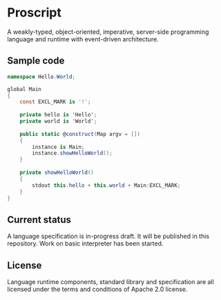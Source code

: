 # Proscript
A weakly-typed, object-oriented, imperative, server-side programming language and runtime with event-driven architecture.

## Sample code

```csharp
namespace Hello.World;

global Main
{
    const EXCL_MARK is '!';
    
    private hello is 'Hello';
    private world is 'World';
    
    public static @construct(Map argv = [])
    {
        instance is Main;
        instance.showHelloWorld();
    }
    
    private showHelloWorld()
    {
        stdout this.hello + this.world + Main:EXCL_MARK;
    }
}
```

## Current status
A language specification is in-progress draft. It will be published in this repository.
Work on basic interpreter has been started.

## License
Language runtime components, standard library and specification are all licensed under the terms and conditions of Apache 2.0 license.
